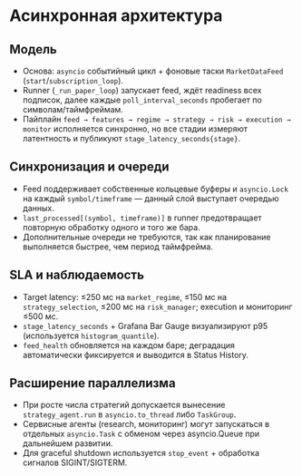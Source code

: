 ﻿# Асинхронная архитектура

## Модель
- Основа: `asyncio` событийный цикл + фоновые таски `MarketDataFeed` (`start`/`subscription_loop`).
- Runner (`_run_paper_loop`) запускает feed, ждёт readiness всех подписок, далее каждые `poll_interval_seconds` пробегает по символам/таймфреймам.
- Пайплайн `feed → features → regime → strategy → risk → execution → monitor` исполняется синхронно, но все стадии измеряют латентность и публикуют `stage_latency_seconds{stage}`.

## Синхронизация и очереди
- Feed поддерживает собственные кольцевые буферы и `asyncio.Lock` на каждый `symbol/timeframe` — данный слой выступает очередью данных.
- `last_processed[(symbol, timeframe)]` в runner предотвращает повторную обработку одного и того же бара.
- Дополнительные очереди не требуются, так как планирование выполняется быстрее, чем период таймфрейма.

## SLA и наблюдаемость
- Target latency: ≤250 мс на `market_regime`, ≤150 мс на `strategy_selection`, ≤200 мс на `risk_manager`; execution и мониторинг ≤500 мс.
- `stage_latency_seconds` + Grafana Bar Gauge визуализируют p95 (используется `histogram_quantile`).
- `feed_health` обновляется на каждом баре; деградация автоматически фиксируется и выводится в Status History.

## Расширение параллелизма
- При росте числа стратегий допускается вынесение `strategy_agent.run` в `asyncio.to_thread` либо `TaskGroup`.
- Сервисные агенты (research, мониторинг) могут запускаться в отдельных `asyncio.Task` с обменом через asyncio.Queue при дальнейшем развитии.
- Для graceful shutdown используется `stop_event` + обработка сигналов SIGINT/SIGTERM.
